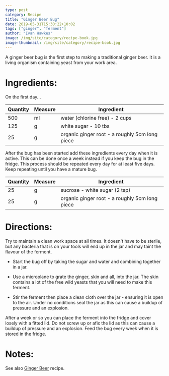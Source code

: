 ```yaml
---
type: post
category: Recipe
title: "Ginger Beer Bug"
date: 2019-05-31T15:30:22+10:02
tags: ["ginger", "ferment"]
author: "Ivan Hawkes"
image: /img/site/category/recipe-book.jpg
image-thumbnail: /img/site/category/recipe-book.jpg
---
```


A ginger beer bug is the first step to making a traditional ginger beer. It is a living organism containing yeast from your work area.
<!--more-->

# Ingredients:

On the first day...

Quantity	| Measure 		| Ingredient
------------|---------------|-----------
500 		| ml 			| water (chlorine free) - 2 cups
125 		| g 			| white sugar - 10 tbs
25	 		| g 			| organic ginger root - a roughly 5cm long piece

After the bug has been started add these ingredients every day when it is active. This can be done once a week instead if you keep the bug in the fridge. This process should be repeated every day for at least five days. Keep repeating until you have a mature bug.

Quantity	| Measure 		| Ingredient
------------|---------------|-----------
25	 		| g 			| sucrose - white sugar (2 tsp)
25	 		| g 			| organic ginger root - a roughly 5cm long piece

# Directions:

Try to maintain a clean work space at all times. It doesn't have to be sterile, but any bacteria that is on your tools will end up in the jar and may taint the flavour of the ferment.

* Start the bug off by taking the sugar and water and combining together in a jar.

* Use a microplane to grate the ginger, skin and all, into the jar. The skin contains a lot of the free wild yeasts that you will need to make this ferment.

* Stir the ferment then place a clean cloth over the jar - ensuring it is open to the air. Under no conditions seal the jar as this can cause a buildup of pressure and an explosion.

After a week or so you can place the ferment into the fridge and cover losely with a fitted lid. Do not screw up or afix the lid as this can cause a buildup of pressure and an explosion. Feed the bug every week when it is stored in the fridge.

# Notes:

See also [Ginger Beer](../ginger-beer) recipe.
